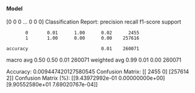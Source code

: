 #### Model
[0 0 0 ... 0 0 0]
Classification Report:
              precision    recall  f1-score   support

           0       0.01      1.00      0.02      2455
           1       1.00      0.00      0.00    257616

    accuracy                           0.01    260071
   macro avg       0.50      0.50      0.01    260071
weighted avg       0.99      0.01      0.00    260071

Accuracy: 0.009447420127580545
Confusion Matrix:
[[  2455      0]
 [257614      2]]
Confusion Matrix (%):
[[9.43972992e-01 0.00000000e+00]
 [9.90552580e+01 7.69020767e-04]]
